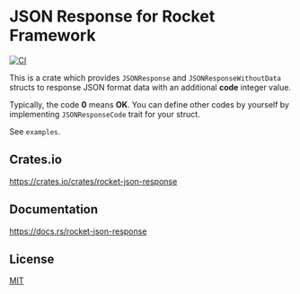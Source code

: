 JSON Response for Rocket Framework
====================

[![CI](https://github.com/magiclen/rocket-json-response/actions/workflows/ci.yml/badge.svg)](https://github.com/magiclen/rocket-json-response/actions/workflows/ci.yml)

This is a crate which provides `JSONResponse` and `JSONResponseWithoutData` structs to response JSON format data with an additional **code** integer value.

Typically, the code **0** means **OK**. You can define other codes by yourself by implementing `JSONResponseCode` trait for your struct.

See `examples`.

## Crates.io

https://crates.io/crates/rocket-json-response

## Documentation

https://docs.rs/rocket-json-response

## License

[MIT](LICENSE)